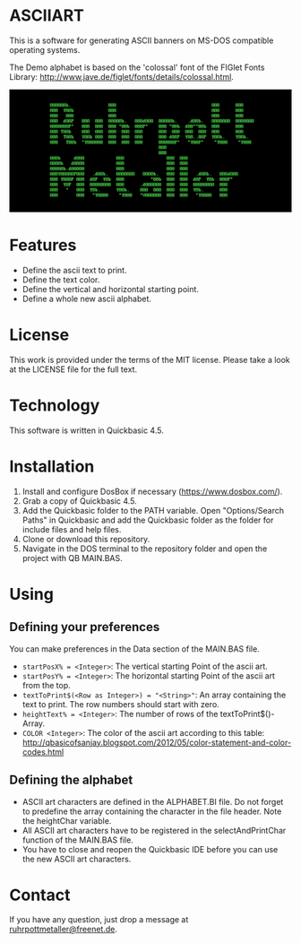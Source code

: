 # ASCIIART
This is a software for generating ASCII banners on MS-DOS compatible operating systems.

The Demo alphabet is based on the 'colossal' font of the FIGlet Fonts Library: http://www.jave.de/figlet/fonts/details/colossal.html.


![Screenshot of a sample output](screenshot.png)
# Features
 * Define the ascii text to print.
 * Define the text color.
 * Define the vertical and horizontal starting point.
 * Define a whole new ascii alphabet.

# License
This work is provided under the terms of the MIT license. Please take a look at the LICENSE file for the full text.

# Technology
This software is written in Quickbasic 4.5.

# Installation
 1. Install and configure DosBox if necessary (https://www.dosbox.com/).
 2. Grab a copy of Quickbasic 4.5.
 3. Add the Quickbasic folder to the PATH variable. Open "Options/Search Paths" in Quickbasic and add the Quickbasic folder as the folder for include files and help files. 
 4. Clone or download this repository.
 5. Navigate in the DOS terminal to the repository folder and open the project with QB MAIN.BAS.

# Using
## Defining your preferences
You can make preferences in the Data section of the MAIN.BAS file.
* `startPosX% = <Integer>`: The vertical starting Point of the ascii art.
* `startPosY% = <Integer>`: The horizontal starting Point of the ascii art from the top.
* `textToPrint$(<Row as Integer>) = "<String>"`: An array containing the text to print. The row numbers should start with zero.
* `heightText% = <Integer>`: The number of rows of the textToPrint$()-Array.
* `COLOR <Integer>`: The color of the ascii art according to this table: http://qbasicofsanjay.blogspot.com/2012/05/color-statement-and-color-codes.html

## Defining the alphabet
* ASCII art characters are defined in the ALPHABET.BI file. Do not forget to predefine the array containing the character in the file header. Note the heightChar variable.
* All ASCII art characters have to be registered in the selectAndPrintChar function of the MAIN.BAS file.
* You have to close and reopen the Quickbasic IDE before you can use the new ASCII art characters.


# Contact
If you have any question, just drop a message at ruhrpottmetaller@freenet.de.